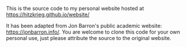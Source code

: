This is the source code to my personal website hosted at https://hitzkrieg.github.io/website/

It has been adapted from Jon Barron's public academic website: https://jonbarron.info/. You are welcome to clone this code for your own personal use, just please attribute the source to the original website.